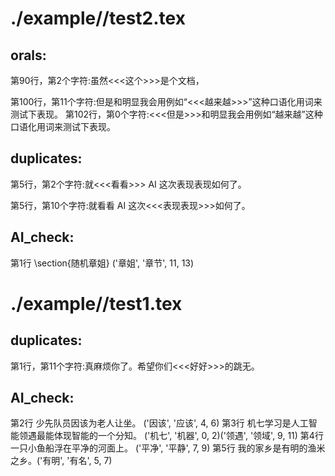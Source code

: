 # ./example//test2.tex
## orals:
第90行，第2个字符:虽然<<<这个>>>是个文档，

第100行，第11个字符:但是和明显我会用例如“<<<越来越>>>”这种口语化用词来测试下表现。
第102行，第0个字符:<<<但是>>>和明显我会用例如“越来越”这种口语化用词来测试下表现。
## duplicates:
第5行，第2个字符:就<<<看看>>> AI 这次表现表现如何了。

第5行，第10个字符:就看看 AI 这次<<<表现表现>>>如何了。

## AI_check:
第1行 \section{随机章姐}
('章姐', '章节', 11, 13)
# ./example//test1.tex
## duplicates:
第1行，第11个字符:真麻烦你了。希望你们<<<好好>>>的跳无。

## AI_check:
第2行 少先队员因该为老人让坐。
('因该', '应该', 4, 6)
第3行 机七学习是人工智能领遇最能体现智能的一个分知。
('机七', '机器', 0, 2)('领遇', '领域', 9, 11)
第4行 一只小鱼船浮在平净的河面上。
('平净', '平静', 7, 9)
第5行 我的家乡是有明的渔米之乡。('有明', '有名', 5, 7)
